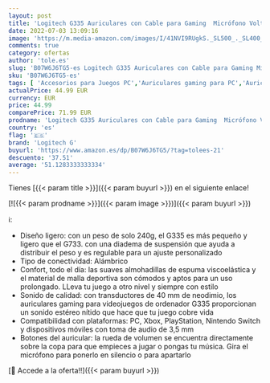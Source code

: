 ```yaml
---
layout: post
title: 'Logitech G335 Auriculares con Cable para Gaming  Micrófono Volteable  Jack de 3.5mm  Almohadillas de espuma viscoelástica  compatible con PC  PlayStation  Xbox  Nintendo Switch - Negro'
date: 2022-07-03 13:09:16
image: 'https://m.media-amazon.com/images/I/41NVI9RUgkS._SL500_._SL400_.jpg'
comments: true
category: ofertas
author: 'tole.es'
slug: 'B07W6J6TG5-es Logitech G335 Auriculares con Cable para Gaming Micrófono...'
sku: 'B07W6J6TG5-es'
tags: [ 'Accesorios para Juegos PC','Auriculares gaming para PC','Auriculares y accesorios','Electrónica','Juegos y Accesorios para PC','Videojuegos','logitech g','nintendo','playstation','xbox','🇪🇸', ]
actualPrice: 44.99 EUR
currency: EUR
price: 44.99
comparePrice: 71.99 EUR
prodname: 'Logitech G335 Auriculares con Cable para Gaming  Micrófono Volteable  Jack de 3.5mm  Almohadillas de espuma viscoelástica  compatible con PC  PlayStation  Xbox  Nintendo Switch - Negro'
country: 'es'
flag: '🇪🇸'
brand: 'Logitech G'
buyurl: 'https://www.amazon.es/dp/B07W6J6TG5/?tag=tolees-21'
descuento: '37.51'
average: '51.1283333333334'
---
```


Tienes [{{< param title >}}]({{< param buyurl >}}) en el siguiente enlace!

[![{{< param prodname >}}]({{< param image >}})]({{< param buyurl >}})

ℹ️:

- Diseño ligero: con un peso de solo 240g, el G335 es más pequeño y ligero que el G733. con una diadema de suspensión que ayuda a distribuir el peso y es regulable para un ajuste personalizado
- Tipo de conectividad: Alámbrico
- Confort, todo el día: las suaves almohadillas de espuma viscoelástica y el material de malla deportiva son cómodos y aptos para un uso prolongado. LLeva tu juego a otro nivel y siempre con estilo
- Sonido de calidad: con transductores de 40 mm de neodimio, los auriculares gaming para videojuegos de ordenador G335 proporcionan un sonido estéreo nítido que hace que tu juego cobre vida
- Compatibilidad con plataformas: PC, Xbox, PlayStation, Nintendo Switch y dispositivos móviles con toma de audio de 3,5 mm
- Botones del auricular: la rueda de volumen se encuentra directamente sobre la copa para que empieces a jugar o pongas tu música. Gira el micrófono para ponerlo en silencio o para apartarlo

[🛒 Accede a la oferta!!]({{< param buyurl >}})
